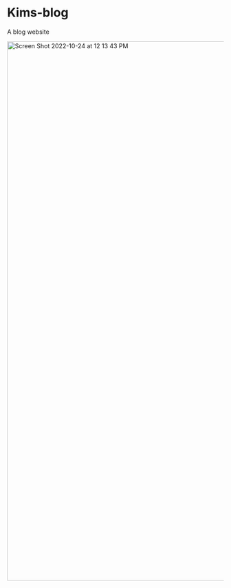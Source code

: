# Kims-blog
 A blog website 

<img width="1253" alt="Screen Shot 2022-10-24 at 12 13 43 PM" src="https://user-images.githubusercontent.com/104313049/197586071-0b9e6580-3379-4c34-838c-3b1fec9245ce.png">
